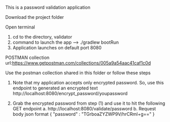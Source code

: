 This is a password validation application

Download the project folder

Open terminal
1) cd to the directory, validator
2) command to launch the app --> ./gradlew bootRun
3) Application launches on default port 8080


POSTMAN collection url:https://www.getpostman.com/collections/005a9a54aac41caf1c0d


Use the postman collection shared in this folder or follow these steps

1) Note that my application accepts only encrypted password. So, use this endpoint
   to generated an encrypted text http://localhost:8080/encrypt_password/youpassword

2) Grab the encrypted password from step (1) and use it to hit the following GET endpoint
	a. http://localhost:8080/validate/password
	b. Request body json format
	{
	"password" : "TGrboaZYZWP9V/hrCRml+g=="
        }
